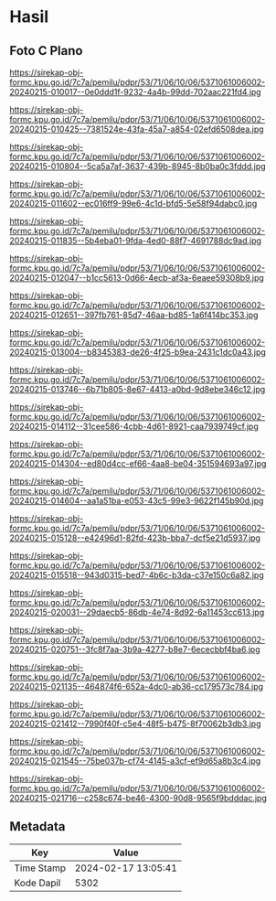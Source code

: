 # Hasil

## Foto C Plano

https://sirekap-obj-formc.kpu.go.id/7c7a/pemilu/pdpr/53/71/06/10/06/5371061006002-20240215-010017--0e0ddd1f-9232-4a4b-99dd-702aac221fd4.jpg

https://sirekap-obj-formc.kpu.go.id/7c7a/pemilu/pdpr/53/71/06/10/06/5371061006002-20240215-010425--7381524e-43fa-45a7-a854-02efd6508dea.jpg

https://sirekap-obj-formc.kpu.go.id/7c7a/pemilu/pdpr/53/71/06/10/06/5371061006002-20240215-010804--5ca5a7af-3637-439b-8945-8b0ba0c3fddd.jpg

https://sirekap-obj-formc.kpu.go.id/7c7a/pemilu/pdpr/53/71/06/10/06/5371061006002-20240215-011602--ec016ff9-99e6-4c1d-bfd5-5e58f94dabc0.jpg

https://sirekap-obj-formc.kpu.go.id/7c7a/pemilu/pdpr/53/71/06/10/06/5371061006002-20240215-011835--5b4eba01-9fda-4ed0-88f7-4691788dc9ad.jpg

https://sirekap-obj-formc.kpu.go.id/7c7a/pemilu/pdpr/53/71/06/10/06/5371061006002-20240215-012047--b1cc5613-0d66-4ecb-af3a-6eaee59308b9.jpg

https://sirekap-obj-formc.kpu.go.id/7c7a/pemilu/pdpr/53/71/06/10/06/5371061006002-20240215-012651--397fb761-85d7-46aa-bd85-1a6f414bc353.jpg

https://sirekap-obj-formc.kpu.go.id/7c7a/pemilu/pdpr/53/71/06/10/06/5371061006002-20240215-013004--b8345383-de26-4f25-b9ea-2431c1dc0a43.jpg

https://sirekap-obj-formc.kpu.go.id/7c7a/pemilu/pdpr/53/71/06/10/06/5371061006002-20240215-013746--6b71b805-8e67-4413-a0bd-9d8ebe346c12.jpg

https://sirekap-obj-formc.kpu.go.id/7c7a/pemilu/pdpr/53/71/06/10/06/5371061006002-20240215-014112--31cee586-4cbb-4d61-8921-caa7939749cf.jpg

https://sirekap-obj-formc.kpu.go.id/7c7a/pemilu/pdpr/53/71/06/10/06/5371061006002-20240215-014304--ed80d4cc-ef66-4aa8-be04-351594693a97.jpg

https://sirekap-obj-formc.kpu.go.id/7c7a/pemilu/pdpr/53/71/06/10/06/5371061006002-20240215-014604--aa1a51ba-e053-43c5-99e3-9622f145b90d.jpg

https://sirekap-obj-formc.kpu.go.id/7c7a/pemilu/pdpr/53/71/06/10/06/5371061006002-20240215-015128--e42496d1-82fd-423b-bba7-dcf5e21d5937.jpg

https://sirekap-obj-formc.kpu.go.id/7c7a/pemilu/pdpr/53/71/06/10/06/5371061006002-20240215-015518--943d0315-bed7-4b6c-b3da-c37e150c6a82.jpg

https://sirekap-obj-formc.kpu.go.id/7c7a/pemilu/pdpr/53/71/06/10/06/5371061006002-20240215-020031--29daecb5-86db-4e74-8d92-6a11453cc613.jpg

https://sirekap-obj-formc.kpu.go.id/7c7a/pemilu/pdpr/53/71/06/10/06/5371061006002-20240215-020751--3fc8f7aa-3b9a-4277-b8e7-6ececbbf4ba6.jpg

https://sirekap-obj-formc.kpu.go.id/7c7a/pemilu/pdpr/53/71/06/10/06/5371061006002-20240215-021135--464874f6-652a-4dc0-ab36-cc179573c784.jpg

https://sirekap-obj-formc.kpu.go.id/7c7a/pemilu/pdpr/53/71/06/10/06/5371061006002-20240215-021412--7990f40f-c5e4-48f5-b475-8f70062b3db3.jpg

https://sirekap-obj-formc.kpu.go.id/7c7a/pemilu/pdpr/53/71/06/10/06/5371061006002-20240215-021545--75be037b-cf74-4145-a3cf-ef9d65a8b3c4.jpg

https://sirekap-obj-formc.kpu.go.id/7c7a/pemilu/pdpr/53/71/06/10/06/5371061006002-20240215-021716--c258c674-be46-4300-90d8-9565f9bdddac.jpg


## Metadata

| Key        | Value               |
| ---------- | ------------------- |
| Time Stamp | 2024-02-17 13:05:41 |
| Kode Dapil | 5302                |



